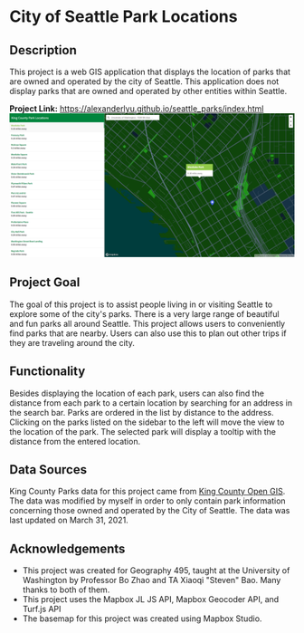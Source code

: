 # City of Seattle Park Locations

## Description 
This project is a web GIS application that displays the location of parks that are owned and operated by the city of Seattle. This application does not display parks that are owned and operated by other entities within Seattle. 

**Project Link:** https://alexanderlyu.github.io/seattle_parks/index.html
![image of application](img/map.png)

## Project Goal 
The goal of this project is to assist people living in or visiting Seattle to explore some of the city's parks. There is a very large range of beautiful and fun parks all around Seattle. This project allows users to conveniently find parks that are nearby. Users can also use this to plan out other trips if they are traveling around the city.

## Functionality
 Besides displaying the location of each park, users can also find the distance from each park to a certain location by searching for an address in the search bar. Parks are ordered in the list by distance to the address. Clicking on the parks listed on the sidebar to the left will move the view to the location of the park. The selected park will display a tooltip with the distance from the entered location.

## Data Sources
King County Parks data for this project came from [King County Open GIS](https://gis-kingcounty.opendata.arcgis.com/). The data was modified by myself in order to only contain park information concerning those owned and operated by the City of Seattle. The data was last updated on March 31, 2021. 


## Acknowledgements

- This project was created for Geography 495, taught at the University of Washington by Professor Bo Zhao and TA Xiaoqi "Steven" Bao. Many thanks to both of them. 
- This project uses the Mapbox JL JS API, Mapbox Geocoder API, and Turf.js API
- The basemap for this project was created using Mapbox Studio. 